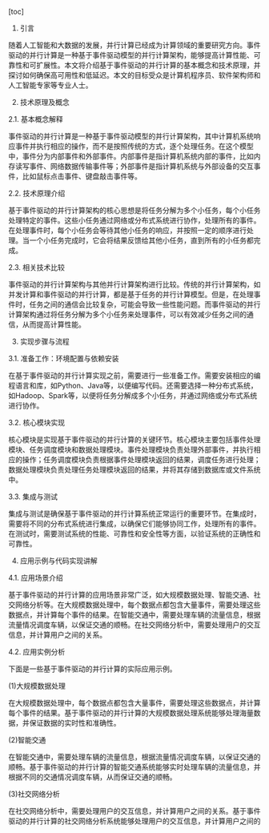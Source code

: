 
[toc]                    
                
                
1. 引言

随着人工智能和大数据的发展，并行计算已经成为计算领域的重要研究方向。事件驱动的并行计算是一种基于事件驱动模型的并行计算架构，能够提高计算性能、可靠性和可扩展性。本文将介绍基于事件驱动的并行计算的基本概念和技术原理，并探讨如何确保高可用性和低延迟。本文的目标受众是计算机程序员、软件架构师和人工智能专家等专业人士。

2. 技术原理及概念

2.1. 基本概念解释

事件驱动的并行计算是一种基于事件驱动模型的并行计算架构，其中计算机系统响应事件并执行相应的操作，而不是按照传统的方式，逐个处理任务。在这个模型中，事件分为内部事件和外部事件。内部事件是指计算机系统内部的事件，比如内存读写事件、网络数据传输事件等；外部事件是指计算机系统与外部设备的交互事件，比如鼠标点击事件、键盘敲击事件等。

2.2. 技术原理介绍

基于事件驱动的并行计算架构的核心思想是将任务分解为多个小任务，每个小任务处理特定的事件。这些小任务通过网络或分布式系统进行协作，处理所有的事件。在处理事件时，每个小任务会等待其他小任务的响应，并按照一定的顺序进行处理。当一个小任务完成时，它会将结果反馈给其他小任务，直到所有的小任务都完成。

2.3. 相关技术比较

事件驱动的并行计算架构与其他并行计算架构进行比较。传统的并行计算架构，如并发计算和事件驱动的并行计算，都是基于任务的并行计算模型。但是，在处理事件时，任务之间的通信会比较复杂，可能会导致一些性能问题。而事件驱动的并行计算架构通过将任务分解为多个小任务来处理事件，可以有效减少任务之间的通信，从而提高计算性能。

3. 实现步骤与流程

3.1. 准备工作：环境配置与依赖安装

在基于事件驱动的并行计算实现之前，需要进行一些准备工作。需要安装相应的编程语言和库，如Python、Java等，以便编写代码。还需要选择一种分布式系统，如Hadoop、Spark等，以便将任务分解成多个小任务，并通过网络或分布式系统进行协作。

3.2. 核心模块实现

核心模块是实现基于事件驱动的并行计算的关键环节。核心模块主要包括事件处理模块、任务调度模块和数据处理模块。事件处理模块负责处理外部事件，并执行相应的操作；任务调度模块负责根据事件处理模块返回的结果，调度任务进行处理；数据处理模块负责处理任务处理模块返回的结果，并将其存储到数据库或文件系统中。

3.3. 集成与测试

集成与测试是确保基于事件驱动的并行计算系统正常运行的重要环节。在集成时，需要将不同的分布式系统进行集成，以确保它们能够协同工作，处理所有的事件。在测试时，需要测试系统的性能、可靠性和安全性等方面，以验证系统的正确性和可靠性。

4. 应用示例与代码实现讲解

4.1. 应用场景介绍

基于事件驱动的并行计算的应用场景非常广泛，如大规模数据处理、智能交通、社交网络分析等。在大规模数据处理中，每个数据点都包含大量事件，需要处理这些数据点，并计算每个事件的结果。在智能交通中，需要处理车辆的流量信息，根据流量情况调度车辆，以保证交通的顺畅。在社交网络分析中，需要处理用户的交互信息，并计算用户之间的关系。

4.2. 应用实例分析

下面是一些基于事件驱动的并行计算的实际应用示例。

(1)大规模数据处理

在大规模数据处理中，每个数据点都包含大量事件，需要处理这些数据点，并计算每个事件的结果。基于事件驱动的并行计算的大规模数据处理系统能够处理海量数据，并保证数据的实时性和准确性。

(2)智能交通

在智能交通中，需要处理车辆的流量信息，根据流量情况调度车辆，以保证交通的顺畅。基于事件驱动的并行计算的智能交通系统能够实时处理车辆的流量信息，并根据不同的交通情况调度车辆，从而保证交通的顺畅。

(3)社交网络分析

在社交网络分析中，需要处理用户的交互信息，并计算用户之间的关系。基于事件驱动的并行计算的社交网络分析系统能够处理用户的交互信息，并计算用户之间的

